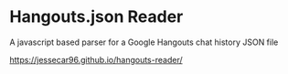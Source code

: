 # Hangouts.json Reader
A javascript based parser for a Google Hangouts chat history JSON file

https://jessecar96.github.io/hangouts-reader/
